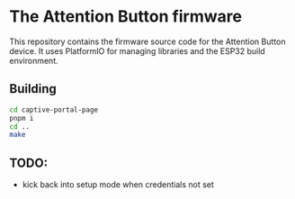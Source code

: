 # The Attention Button firmware

This repository contains the firmware source code for the Attention Button
device. It uses PlatformIO for managing libraries and the ESP32 build
environment.

## Building

```sh
cd captive-portal-page
pnpm i
cd ..
make
```

## TODO:

- kick back into setup mode when credentials not set
